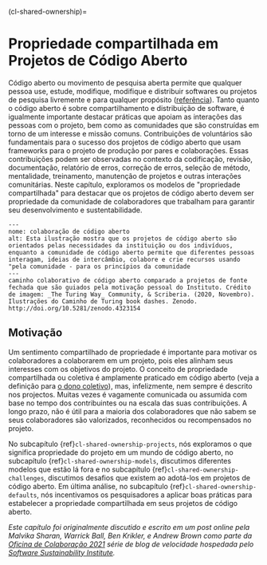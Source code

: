 (cl-shared-ownership)=
# Propriedade compartilhada em Projetos de Código Aberto

Código aberto ou movimento de pesquisa aberta permite que qualquer pessoa use, estude, modifique, modifique e distribuir softwares ou projetos de pesquisa livremente e para qualquer propósito ([referência](https://opensource.org/osd)). Tanto quanto o código aberto é sobre compartilhamento e distribuição de software, é igualmente importante destacar práticas que apoiam as interações das pessoas com o projeto, bem como as comunidades que são construídas em torno de um interesse e missão comuns. Contribuições de voluntários são fundamentais para o sucesso dos projetos de código aberto que usam frameworks para o projeto de produção por pares e colaborações. Essas contribuições podem ser observadas no contexto da codificação, revisão, documentação, relatório de erros, correção de erros, seleção de método, mentalidade, treinamento, manutenção de projetos e outras interações comunitárias. Neste capítulo, exploramos os modelos de "propriedade compartilhada" para destacar que os projetos de código aberto devem ser propriedade da comunidade de colaboradores que trabalham para garantir seu desenvolvimento e sustentabilidade.

```{figure} ../figures/open-source-collaboration.jpg
---
nome: colaboração de código aberto
alt: Esta ilustração mostra que os projetos de código aberto são orientados pelas necessidades da instituição ou dos indivíduos, enquanto a comunidade de código aberto permite que diferentes pessoas interagam, ideias de intercâmbio, colabore e crie recursos usando "pela comunidade - para os princípios da comunidade
---
caminho colaborativo de código aberto comparado a projetos de fonte fechada que são guiados pela motivação pessoal do Instituto. Crédito de imagem: _The Turing Way_ Community, & Scriberia. (2020, Novembro). Ilustrações do Caminho de Turing book dashes. Zenodo. http://doi.org/10.5281/zenodo.4323154
```

## Motivação

Um sentimento compartilhado de propriedade é importante para motivar os colaboradores a colaborarem em um projeto, pois eles alinham seus interesses com os objetivos do projeto. O conceito de propriedade compartilhada ou coletiva é amplamente praticado em código aberto (veja a definição para [o dono coletivo](https://www.agilealliance.org/glossary/collective-ownership/)), mas, infelizmente, nem sempre é descrito nos projectos. Muitas vezes é vagamente comunicada ou assumida com base no tempo dos contribuintes ou na escala das suas contribuições. A longo prazo, não é útil para a maioria dos colaboradores que não sabem se seus colaboradores são valorizados, reconhecidos ou recompensados no projeto.

No subcapítulo {ref}`cl-shared-ownership-projects`, nós exploramos o que significa propriedade do projeto em um mundo de código aberto, no subcapítulo {ref}`cl-shared-ownership-models`, discutimos diferentes modelos que estão lá fora e no subcapítulo {ref}`cl-shared-ownership-challenges`, discutimos desafios que existem ao adotá-los em projetos de código aberto. Em última análise, no subcapítulo {ref}`cl-shared-ownership-defaults`, nós incentivamos os pesquisadores a aplicar boas práticas para estabelecer a propriedade compartilhada em seus projetos de código aberto.

*Este capítulo foi originalmente discutido e escrito em um post online pela Malvika Sharan, Warrick Ball, Ben Krikler, e Andrew Brown como parte da [Oficina de Colaboração 2021](https://www.software.ac.uk/cw21) série de blog de velocidade hospedada pelo [Software Sustainability Institute](https://www.software.ac.uk).*
